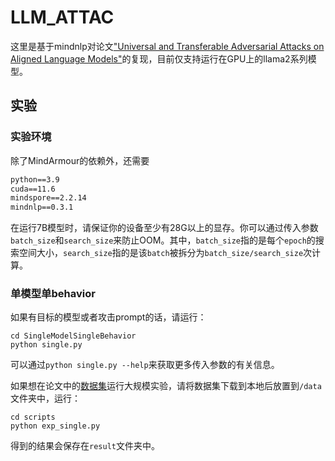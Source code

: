# LLM_ATTAC

这里是基于mindnlp对论文["Universal and Transferable Adversarial Attacks on Aligned Language Models"](https://arxiv.org/abs/2307.15043)的复现，目前仅支持运行在GPU上的llama2系列模型。

## 实验

### 实验环境

除了MindArmour的依赖外，还需要

```markdown
python==3.9
cuda==11.6
mindspore==2.2.14
mindnlp==0.3.1
```

在运行7B模型时，请保证你的设备至少有28G以上的显存。你可以通过传入参数`batch_size`和`search_size`来防止OOM。其中，`batch_size`指的是每个`epoch`的搜索空间大小，`search_size`指的是该`batch`被拆分为`batch_size/search_size`次计算。

### 单模型单behavior

如果有目标的模型或者攻击prompt的话，请运行：

```shell
cd SingleModelSingleBehavior
python single.py
```

可以通过`python single.py --help`来获取更多传入参数的有关信息。

如果想在论文中的[数据集](examples\model_security\llm_attack\data\harmful_behaviors.csv)运行大规模实验，请将数据集下载到本地后放置到`/data`文件夹中，运行：

```shell
cd scripts
python exp_single.py
```

得到的结果会保存在`result`文件夹中。
